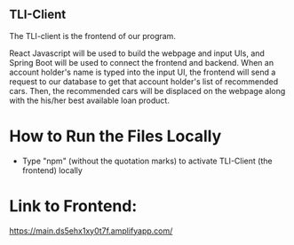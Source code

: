 ## TLI-Client

The TLI-client is the frontend of our program.

React Javascript will be used to build the webpage and input UIs, and Spring Boot will be used to connect the frontend and backend. When an account holder's name is typed into the input UI, the frontend will send a request to our database to get that account holder's list of recommended cars. Then, the recommended cars will be displaced on the webpage along with the his/her best available loan product.

# How to Run the Files Locally
- Type "npm" (without the quotation marks) to activate TLI-Client (the frontend) locally

# Link to Frontend:
https://main.ds5ehx1xy0t7f.amplifyapp.com/
